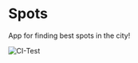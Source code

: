 # Spots
App for finding best spots in the city!

![CI-Test](https://github.com/aleksproger/Spots/workflows/CI-Test/badge.svg?branch=master)

